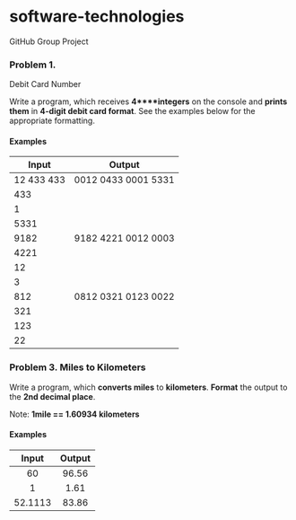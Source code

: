 ﻿# software-technologies
GitHub Group Project

### Problem 1.              
Debit Card Number

Write a program, which receives **4****integers** on the
console and **prints them** in **4-digit debit card format**. See the
examples below for the appropriate formatting.

#### Examples

| **Input** | **Output** |
| --- | --- |
| 12    433    433 | 0012 0433 0001 5331 |
| 433 |                     
| 1 | 
| 5331 | 
| 9182| 9182 4221 0012 0003 |
| 4221 |
| 12 |
| 3 |
| 812| 0812 0321 0123 0022 |
| 321 |
| 123 |
| 22 |

### Problem 3. Miles to Kilometers

Write a program, which **converts miles** to **kilometers**. **Format** the output to the **2nd decimal place**.

Note: **1mile == 1.60934 kilometers**

#### Examples

|  Input  | Output |
|:-------:|:------:|
| 60      | 96.56  |
| 1       | 1.61   |
| 52.1113 | 83.86  |